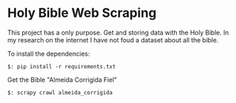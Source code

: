 # Holy Bible Web Scraping

This project has a only purpose. Get and storing data with the Holy Bible. In my research on the internet I have not foud a dataset about all the bible.

To install the dependencies:

```[python]
$: pip install -r requirements.txt
```

Get the Bible "Almeida Corrigida Fiel"

```[python]
$: scrapy crawl almeida_corrigida
```
